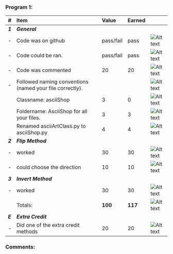 ### Program 1:
| #       | Item                                                       | Value       | Earned   |                |
|:--------|:-----------------------------------------------------------|:------------|:---------|:---------------|
| ***1*** | ***General***                                              |             |          |  |
| -       | Code was on github                                         | pass/fail   |   pass       | ![Alt text][1] |
| -       | Code could be ran.                                         | pass/fail   |   pass       | ![Alt text][1] |
| -       | Code was commented                                         |    20       |    20    | ![Alt text][1] |
| -       | Followed naming conventions (named your file correctly).   |            |         | ![Alt text][1] |
|         |      Classname: asciiShop                                  |    3       |     0   | ![Alt text][1] |
|         |     Foldername: AsciiShop for all your files.              |    3       |     3   | ![Alt text][2] |   
|         |     Renamed asciiArtClass.py to asciiShop.py               |    4       |     4   | ![Alt text][1] |
| ***2*** | ***Flip Method***                                          |             |          |   |
| -       | worked                                                     |    30       |    30    | ![Alt text][1] |
| -       | could choose the direction                                 |    10        |    10     | ![Alt text][1] |
| ***3*** | ***Invert Method***                                        |             |          |   |
| -       | worked                                                     |    30       |    30    | ![Alt text][1] |
|         | Totals:                                                    | **100**     |  **117** | ![Alt text][1] |
| ***E*** | ***Extra Credit***                                         |             |          |   |
| -       | Did one of the extra credit methods                        |    20       |    20     | ![Alt text][1] |

### Comments:
```

```

[1]: http://f.cl.ly/items/3E231i211n2E042B1U3K/right.png  "Correct"
[2]: http://f.cl.ly/items/2X473C1Q1F2x3S1E4231/wrong.gif  "Incorrect"
[3]: http://f.cl.ly/items/1A0d2Q1J1N1u0C3g0C1s/null.gif  "Errors"
